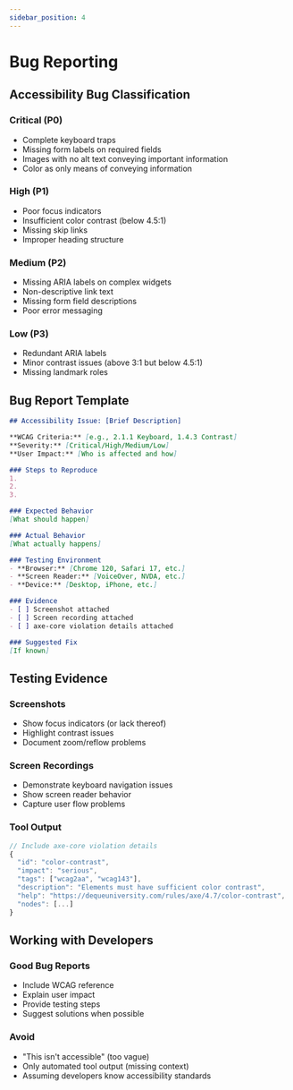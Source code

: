 ```yaml
---
sidebar_position: 4
---
```


# Bug Reporting

## Accessibility Bug Classification

### Critical (P0)
- Complete keyboard traps
- Missing form labels on required fields
- Images with no alt text conveying important information
- Color as only means of conveying information

### High (P1) 
- Poor focus indicators
- Insufficient color contrast (below 4.5:1)
- Missing skip links
- Improper heading structure

### Medium (P2)
- Missing ARIA labels on complex widgets
- Non-descriptive link text
- Missing form field descriptions
- Poor error messaging

### Low (P3)
- Redundant ARIA labels
- Minor contrast issues (above 3:1 but below 4.5:1)
- Missing landmark roles

## Bug Report Template

```markdown
## Accessibility Issue: [Brief Description]

**WCAG Criteria:** [e.g., 2.1.1 Keyboard, 1.4.3 Contrast]
**Severity:** [Critical/High/Medium/Low]
**User Impact:** [Who is affected and how]

### Steps to Reproduce
1. 
2. 
3. 

### Expected Behavior
[What should happen]

### Actual Behavior
[What actually happens]

### Testing Environment
- **Browser:** [Chrome 120, Safari 17, etc.]
- **Screen Reader:** [VoiceOver, NVDA, etc.]
- **Device:** [Desktop, iPhone, etc.]

### Evidence
- [ ] Screenshot attached
- [ ] Screen recording attached
- [ ] axe-core violation details attached

### Suggested Fix
[If known]
```

## Testing Evidence

### Screenshots
- Show focus indicators (or lack thereof)
- Highlight contrast issues
- Document zoom/reflow problems

### Screen Recordings
- Demonstrate keyboard navigation issues
- Show screen reader behavior
- Capture user flow problems

### Tool Output
```javascript
// Include axe-core violation details
{
  "id": "color-contrast",
  "impact": "serious",
  "tags": ["wcag2aa", "wcag143"],
  "description": "Elements must have sufficient color contrast",
  "help": "https://dequeuniversity.com/rules/axe/4.7/color-contrast",
  "nodes": [...]
}
```

## Working with Developers

### Good Bug Reports
- Include WCAG reference
- Explain user impact
- Provide testing steps
- Suggest solutions when possible

### Avoid
- "This isn't accessible" (too vague)
- Only automated tool output (missing context)
- Assuming developers know accessibility standards